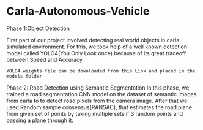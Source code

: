 # Carla-Autonomous-Vehicle
Phase 1:Object Detection

First part of our project involved detecting real world objects in carla simulated environment. For this, we took help of a well known detection model called YOLO4(You Only Look once) because of its great tradeoff between Speed and Accuracy.

    YOLO4 weights file can be downloaded from this Link and placed in the models folder

   

Phase 2: Road Detection using Semantic Segmentation
In this phase, we trained a road segmentation CNN model on the dataset of semantic images from carla to to detect road pixels from the camera image. After that we used Random sample consensus(RANSAC), that estimates the road plane from given set of points by taking multiple sets if 3 random points and passing a plane through it.
